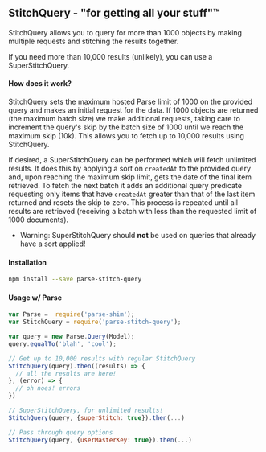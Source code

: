 ## StitchQuery - "for getting all your stuff"™

StitchQuery allows you to query for more than 1000 objects by making multiple requests and stitching
the results together.

If you need more than 10,000 results (unlikely), you can use a SuperStitchQuery.

#### How does it work?

StitchQuery sets the maximum hosted Parse limit of 1000 on the provided query and makes an initial
request for the data. If 1000 objects are returned (the maximum batch size) we make additional
requests, taking care to increment the query's skip by the batch size of 1000 until we reach the
maximum skip (10k). This allows you to fetch up to 10,000 results using StitchQuery.

If desired, a SuperStitchQuery can be performed which will fetch unlimited results. It does this by
applying a sort on `createdAt` to the provided query and, upon reaching the maximum skip limit, gets
the date of the final item retrieved. To fetch the next batch it adds an additional query predicate
requesting only items that have `createdAt` greater than that of the last item returned and resets
the skip to zero. This process is repeated until all results are retrieved (receiving a batch with
less than the requested limit of 1000 documents).

 - Warning: SuperStitchQuery should **not** be used on queries that already have a sort applied!

#### Installation
```sh
npm install --save parse-stitch-query
```

#### Usage w/ Parse
```js
var Parse =  require('parse-shim');
var StitchQuery = require('parse-stitch-query');

var query = new Parse.Query(Model);
query.equalTo('blah', 'cool');

// Get up to 10,000 results with regular StitchQuery
StitchQuery(query).then((results) => {
  // all the results are here!
}, (error) => {
  // oh noes! errors
})

// SuperStitchQuery, for unlimited results!
StitchQuery(query, {superStitch: true}).then(...)

// Pass through query options 
StitchQuery(query, {userMasterKey: true}).then(...)
```
